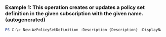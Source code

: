 ### Example 1: This operation creates or updates a policy set definition in the given subscription with the given name. (autogenerated)
```powershell
PS C:\> New-AzPolicySetDefinition -Description {Description} -DisplayName {DisplayName} -ManagementGroupName {ManagementGroupName} -Metadata {"category":"Virtual Machine"} -Name VMPolicyDefinition -Parameter { "buTagValue": { "type": "string" } } -PolicyDefinition C:VMPolicySet.json
```

